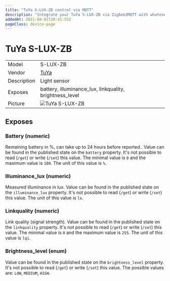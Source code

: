```yaml
---
title: "TuYa S-LUX-ZB control via MQTT"
description: "Integrate your TuYa S-LUX-ZB via Zigbee2MQTT with whatever smart home infrastructure you are using without the vendor's bridge or gateway."
addedAt: 2021-08-01T20:41:55Z
pageClass: device-page
---
```


<!-- !!!! -->
<!-- ATTENTION: This file is auto-generated through docgen! -->
<!-- You can only edit the "Notes"-Section between the two comment lines "Notes BEGIN" and "Notes END". -->
<!-- Do not use h1 or h2 heading within "## Notes"-Section. -->
<!-- !!!! -->

# TuYa S-LUX-ZB

|     |     |
|-----|-----|
| Model | S-LUX-ZB  |
| Vendor  | [TuYa](/supported-devices/#v=TuYa)  |
| Description | Light sensor |
| Exposes | battery, illuminance_lux, linkquality, brightness_level |
| Picture | ![TuYa S-LUX-ZB](https://www.zigbee2mqtt.io/images/devices/S-LUX-ZB.jpg) |


<!-- Notes BEGIN: You can edit here. Add "## Notes" headline if not already present. -->


<!-- Notes END: Do not edit below this line -->



## Exposes

### Battery (numeric)
Remaining battery in %, can take up to 24 hours before reported..
Value can be found in the published state on the `battery` property.
It's not possible to read (`/get`) or write (`/set`) this value.
The minimal value is `0` and the maximum value is `100`.
The unit of this value is `%`.

### Illuminance_lux (numeric)
Measured illuminance in lux.
Value can be found in the published state on the `illuminance_lux` property.
It's not possible to read (`/get`) or write (`/set`) this value.
The unit of this value is `lx`.

### Linkquality (numeric)
Link quality (signal strength).
Value can be found in the published state on the `linkquality` property.
It's not possible to read (`/get`) or write (`/set`) this value.
The minimal value is `0` and the maximum value is `255`.
The unit of this value is `lqi`.

### Brightness_level (enum)
Value can be found in the published state on the `brightness_level` property.
It's not possible to read (`/get`) or write (`/set`) this value.
The possible values are: `LOW`, `MEDIUM`, `HIGH`.

